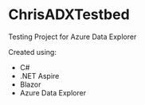 # ChrisADXTestbed
Testing Project for Azure Data Explorer

Created using:
* C#
* .NET Aspire
* Blazor
* Azure Data Explorer